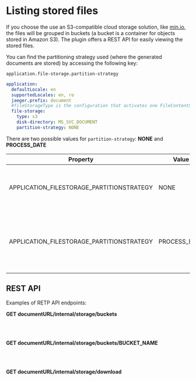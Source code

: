 # Listing stored files

If you choose the use an S3-compatible cloud storage solution, like [min.io](https://min.io/), the files will be grouped in buckets (a bucket is a container for objects stored in Amazon S3). The plugin offers a REST API for easily viewing the stored files.

You can find the partitioning strategy used (where the generated documents are stored) by accessing the following key:

`application.file-storage.partition-strategy`

```yaml
application:
  defaultLocale: en
  supportedLocales: en, ro
  jaeger.prefix: document
  #fileStorageType is the configuration that activates one FileContentService implementation. Valid values: minio / fileSystem
  file-storage:
    type: s3
    disk-directory: MS_SVC_DOCUMENT
    partition-strategy: NONE

```

There are two possible values for `partition-strategy`: **NONE** and **PROCESS_DATE**

| Property                                    | Value         | Explanation                                                                                                                              |
| ------------------------------------------- | ------------- | ---------------------------------------------------------------------------------------------------------------------------------------- |
| APPLICATION_FILESTORAGE_PARTITIONSTRATEGY | NONE          | saving documents in minio/amazon-s3 will be done as before in a bucket for each process instance                                         |
| APPLICATION_FILESTORAGE_PARTITIONSTRATEGY | PROCESS_DATE | documents will be saved in a single bucket, with a subfolder, for example: `bucket/2022/2022-07-04/process-id-xxxx/customer-id/file.pdf` |

## REST API

Examples of RETP API endpoints:


<summary><span class="getcall"><b>GET</b></span><b> documentURL/internal/storage/buckets </b></summary>

<br></br>

<summary><span class="getcall"><b>GET</b></span><b> documentURL/internal/storage/buckets/BUCKET_NAME </b></summary>

<br></br>

<summary><span class="getcall"><b>GET</b></span><b> documentURL/internal/storage/download </b></summary>



